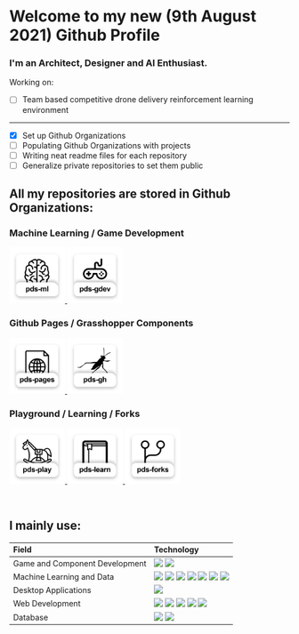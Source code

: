 # Welcome to my new (9th August 2021) Github Profile
### I'm an Architect, Designer and AI Enthusiast.
Working on:

- [ ] Team based competitive drone delivery reinforcement learning environment
---
- [x] Set up Github Organizations
- [ ] Populating Github Organizations with projects
- [ ] Writing neat readme files for each repository
- [ ] Generalize private repositories to set them public

## All my repositories are stored in Github Organizations:

### Machine Learning / Game Development

<p float="left">
  <a href="https://github.com/philippds-ml" title="Philipps ML Organization">
    <img src="/gh-organization-thumb-ml.jpg" width="100" />
  </a>
  <a href="https://github.com/philippds-gamedev" title="Philipps Game Dev Organization">
    <img src="/gh-organization-thumb-gamedev.jpg" width="100" />
  </a>
</p>

### Github Pages / Grasshopper Components
<p float="left">
  <a href="https://github.com/philippds-pages" title="Philipps Pages Organization">
    <img src="/gh-organization-thumb-pages.jpg" width="100" />
  </a>
  <a href="https://github.com/philippds-grasshopper" title="Philipps Grasshopper Organization">
    <img src="/gh-organization-thumb-grasshopper.jpg" width="100" />
  </a>
</p>

### Playground / Learning / Forks
<p float="left">
  <a href="https://github.com/philippds-playground" title="Philipps Playground Organization">
    <img src="/gh-organization-thumb-playground.jpg" width="100" />
  </a>
  <a href="https://github.com/philippds-learn" title="Philipps Learn Organization">
    <img src="/gh-organization-thumb-learn.jpg" width="100" />
  </a>
  <a href="https://github.com/philippds-forks" title="Philipps Forks Organization">
    <img src="/gh-organization-thumb-forks.jpg" width="100" />
  </a>
</p>

<br>

## I mainly use:

| Field       | Technology |
| :------------- | :---------- |
|Game and Component Development|  <img src="https://img.shields.io/badge/Unity-100000?style=for-the-badge&logo=unity&logoColor=white" /> <img src="https://img.shields.io/badge/C%23-239120?style=for-the-badge&logo=c-sharp&logoColor=white" /> |
|Machine Learning and Data|<img src="https://img.shields.io/badge/Python-3776AB?style=for-the-badge&logo=python&logoColor=white" /> <img src="https://img.shields.io/badge/scikit--learn-%23F7931E.svg?style=for-the-badge&logo=scikit-learn&logoColor=white" /> <img src="https://img.shields.io/badge/Keras-%23D00000.svg?style=for-the-badge&logo=Keras&logoColor=white" /> <img src="https://img.shields.io/badge/TensorFlow-%23FF6F00.svg?style=for-the-badge&logo=TensorFlow&logoColor=white" /> <img src="https://img.shields.io/badge/PyTorch-%23EE4C2C.svg?style=for-the-badge&logo=PyTorch&logoColor=white" /> <img src="https://img.shields.io/badge/pandas-%23150458.svg?style=for-the-badge&logo=pandas&logoColor=white" /> <img src="https://img.shields.io/badge/numpy-%23013243.svg?style=for-the-badge&logo=numpy&logoColor=white" />|
|Desktop Applications|<img src="https://img.shields.io/badge/C%2B%2B-00599C?style=for-the-badge&logo=c%2B%2B&logoColor=white" />|
|Web Development|<img src="https://img.shields.io/badge/html5-%23E34F26.svg?style=for-the-badge&logo=html5&logoColor=white" /> <img src="https://img.shields.io/badge/css3-%231572B6.svg?style=for-the-badge&logo=css3&logoColor=white" /> <img src="https://img.shields.io/badge/javascript-%23323330.svg?style=for-the-badge&logo=javascript&logoColor=%23F7DF1E" /> <img src="https://img.shields.io/badge/Gatsby-%23663399.svg?style=for-the-badge&logo=gatsby&logoColor=white" /> <img src="https://img.shields.io/badge/react-%2320232a.svg?style=for-the-badge&logo=react&logoColor=%2361DAFB" />|
|Database|<img src="https://img.shields.io/badge/sqlite-%2307405e.svg?style=for-the-badge&logo=sqlite&logoColor=white" /> <img src="https://img.shields.io/badge/MongoDB-%234ea94b.svg?style=for-the-badge&logo=mongodb&logoColor=white" />|

<!--
**philippds/philippds** is a ✨ _special_ ✨ repository because its `README.md` (this file) appears on your GitHub profile.

Here are some ideas to get you started:

- 🔭 I’m currently working on ...
- 🌱 I’m currently learning ...
- 👯 I’m looking to collaborate on ...
- 🤔 I’m looking for help with ...
- 💬 Ask me about ...
- 📫 How to reach me: ...
- 😄 Pronouns: ...
- ⚡ Fun fact: ...
-->
